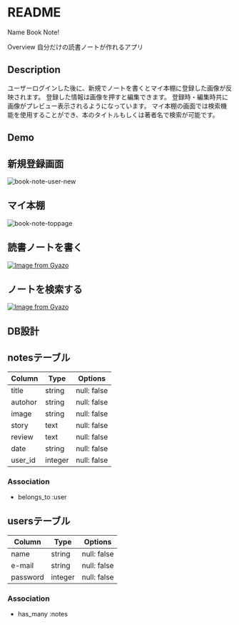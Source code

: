 # README

Name
Book Note!

Overview
自分だけの読書ノートが作れるアプリ

## Description

ユーザーログインした後に、新規でノートを書くとマイ本棚に登録した画像が反映されます。
登録した情報は画像を押すと編集できます。
登録時・編集時共に画像がプレビュー表示されるようになっています。
マイ本棚の画面では検索機能を使用することができ、本のタイトルもしくは著者名で検索が可能です。

## Demo

## 新規登録画面
![book-note-user-new](https://user-images.githubusercontent.com/59085642/74913672-781d2600-5404-11ea-8ad2-84b9ab0c714e.png)

## マイ本棚
![book-note-toppage](https://user-images.githubusercontent.com/59085642/74913759-a6026a80-5404-11ea-93cf-83d7778115d6.png)

## 読書ノートを書く
[![Image from Gyazo](https://i.gyazo.com/220cc83a005f6e862210765413d2c2a1.gif)](https://gyazo.com/220cc83a005f6e862210765413d2c2a1)

## ノートを検索する
[![Image from Gyazo](https://i.gyazo.com/1c743fa641e6fabf1b21783afba9cb38.gif)](https://gyazo.com/1c743fa641e6fabf1b21783afba9cb38)


## DB設計

## notesテーブル
|Column|Type|Options|
|------|----|-------|
|title|string|null: false|
|autohor|string|null: false|
|image|string|null: false|
|story|text|null: false|
|review|text|null: false|
|date|string|null: false|
|user_id|integer|null: false|
### Association
- belongs_to :user

## usersテーブル
|Column|Type|Options|
|------|----|-------|
|name|string|null: false|
|e-mail|string|null: false|
|password|integer|null: false|
### Association
- has_many :notes
